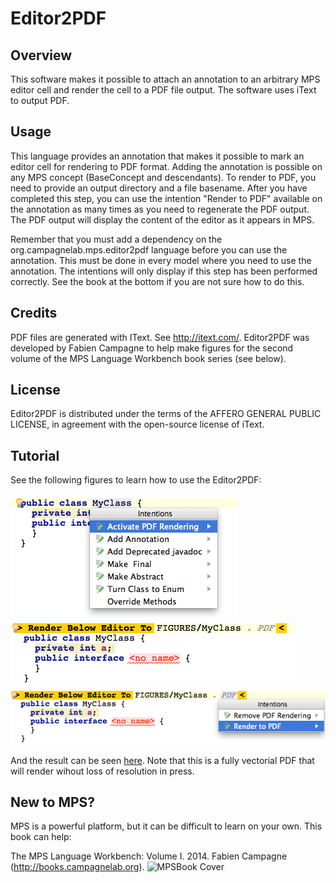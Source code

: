 Editor2PDF
==========

Overview
--------
This software makes it possible to attach an annotation to an arbitrary MPS editor cell and render the cell to a PDF file output. The software uses iText to output PDF.

Usage
-----
This language provides an annotation that makes it possible to mark an editor cell for rendering to PDF format. Adding the annotation is possible on any MPS concept (BaseConcept and descendants). To render to PDF, you need to provide an output directory and a file basename. After you have completed this step, you can use the intention "Render to PDF" available on the annotation as many times as you need to regenerate the PDF output. The PDF output will display the content of the editor as it appears in MPS.

Remember that you must add a dependency on the org.campagnelab.mps.editor2pdf
language before you can use the annotation. This must be done in every model where you
need to use the annotation. The intentions will only display if this step has been performed correctly.
See the book at the bottom if you are not sure how to do this.

Credits
-------
PDF files are generated with IText. See http://itext.com/. Editor2PDF was developed by Fabien Campagne to help make figures for the second volume of the MPS Language Workbench book series (see below).

License
-------
Editor2PDF is distributed under the terms of the AFFERO GENERAL PUBLIC LICENSE, in agreement with the open-source license of iText.

Tutorial
--------

See the following figures to learn how to use the Editor2PDF:

![Step 0](figures/Tutorial0.png)
![Step 1](figures/Tutorial1.png)
![Step 2](figures/Tutorial2.png)

And the result can be seen [here](figures/MyClass.pdf). Note that this is a fully vectorial PDF that will render wihout loss of resolution in press.

New to MPS? 
-----------
MPS is a powerful platform, but it can be difficult to learn on your own. This book can help:

The MPS Language Workbench: Volume I. 2014. Fabien Campagne (http://books.campagnelab.org).
![MPSBook Cover](http://campagnelab.org/files/MPS_Book-Cover-Volume1-small.png) 

